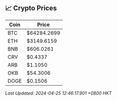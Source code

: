 ## 📈 Crypto Prices

| Coin | Price |
| ---- | ----- |
| BTC | $64284.2699 |
| ETH | $3149.6159 |
| BNB | $606.0261 |
| CRV | $0.4337 |
| ARB | $1.1050 |
| OKB | $54.3006 |
| DOGE | $0.1506 |

_Last Updated: 2024-04-25 12:46:17.901 +0800 HKT_